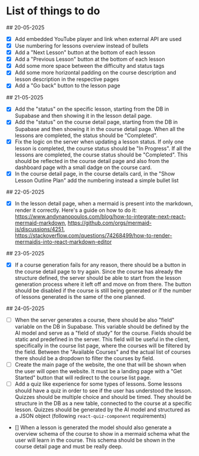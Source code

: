 # List of things to do

## 20-05-2025
- [x] Add embedded YouTube player and link when external API are used
- [x] Use numbering for lessons overview instead of bullets
- [x] Add a "Next Lesson" button at the bottom of each lesson
- [x] Add a "Previous Lesson" button at the bottom of each lesson
- [x] Add some more space between the difficulty and status tags
- [x] Add some more horizontal padding on the course description and lesson description in the respective pages
- [x] Add a "Go back" button to the lesson page

## 21-05-2025
- [x] Add the "status" on the specific lesson, starting from the DB in Supabase and then showing it in the lesson detail page.
- [x] Add the "status" on the course detail page, starting from the DB in Supabase and then showing it in the course detail page. When all the lessons are completed, the status should be "Completed". 
- [x] Fix the logic on the server when updating a lesson status. If only one lesson is completed, the course status should be "In Progress". If all the lessons are completed, the course status should be "Completed". This should be reflected in the course detail page and also from the dashboard page with a small dadge on the course card.
- [x] In the course detail page, in the course details card, in the "Show Lesson Outline Plan" add the numbering instead a simple bullet list

## 22-05-2025
- [x] In the lesson detail page, when a mermaid is present into the markdown, render it correctly. Here's a guide on how to do it: https://www.andynanopoulos.com/blog/how-to-integrate-next-react-mermaid-markdown, https://github.com/orgs/mermaid-js/discussions/4251, https://stackoverflow.com/questions/74268499/how-to-render-mermaidjs-into-react-markdown-editor

## 23-05-2025
- [x] If a course generation fails for any reason, there should be a button in the course detail page to try again. Since the course has already the structure defined, the server should be able to start from the lesson generation process where it left off and move on from there. The button should be disabled if the course is still being generated or if the number of lessons generated is the same of the one planned.

## 24-05-2025
- [ ] When the server generates a course, there should be also "field" variable on the DB in Supabase. This variable should be defined by the AI model and serve as a "field of study" for the course. Fields should be static and predefined in the server. This field will be useful in the client, specifically in the course list page, where the courses will be filtered by the field. Between the "Available Courses" and the actual list of courses there should be a dropdown to filter the courses by field.
- [ ] Create the main page of the website, the one that will be shown when the user will open the website. It must be a landing page with a "Get Started" button that will redirect to the course list page.
- [ ] Add a quiz like experience for some types of lessons. Some lessons should have a quiz in order to see if the user has understood the lesson. Quizzes should be multiple choice and should be timed. They should be structure in the DB as a new table, connected to the course at a specific lesson. Quizzes should be generated by the AI model and structured as a JSON object (following `react-quiz-component` requirements)
- [] When a lesson is generated the model should also generate a overview schema of the course to show in a mermaid schema what the user will learn in the course. This schema should be shown in the course detail page and must be really deep.
